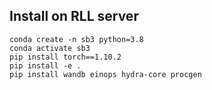 ## Install on RLL server

```
conda create -n sb3 python=3.8
conda activate sb3
pip install torch==1.10.2
pip install -e . 
pip install wandb einops hydra-core procgen 
    
```